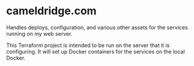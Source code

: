 # cameldridge.com

Handles deploys, configuration, and various other assets for the services running on my web server.

This Terraform project is intended to be run on the server that it is configuring. It will set up
Docker containers for the services on the local Docker.
